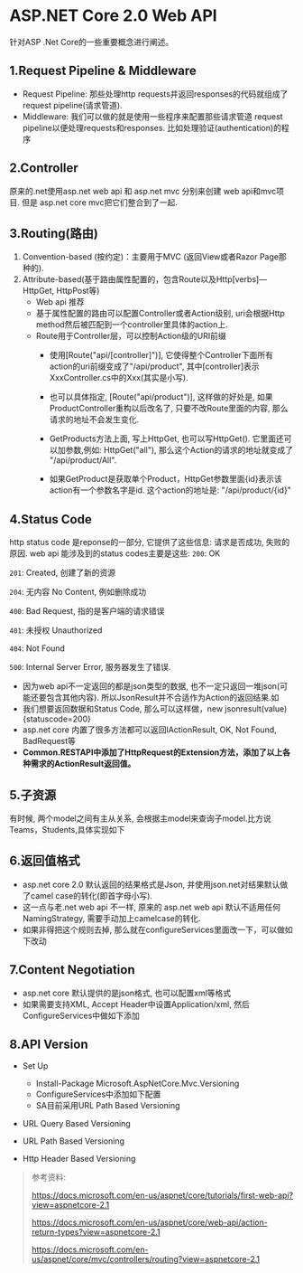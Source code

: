 # ASP.NET Core 2.0 Web API

针对ASP .Net Core的一些重要概念进行阐述。

## 1.Request Pipeline & Middleware

- Request Pipeline: 那些处理http requests并返回responses的代码就组成了request pipeline(请求管道).
- Middleware: 我们可以做的就是使用一些程序来配置那些请求管道 request pipeline以便处理requests和responses. 比如处理验证(authentication)的程序

## 2.Controller

原来的.net使用asp.net web api 和 asp.net mvc 分别来创建 web api和mvc项目. 但是 asp.net core mvc把它们整合到了一起.

## 3.Routing(路由)

1. Convention-based (按约定)：主要用于MVC (返回View或者Razor Page那种的).
2. Attribute-based(基于路由属性配置的，包含Route以及Http[verbs]—HttpGet, HttpPost等)
    - Web api 推荐
    - 基于属性配置的路由可以配置Controller或者Action级别, uri会根据Http method然后被匹配到一个controller里具体的action上.
    - Route用于Controller层，可以控制Action级的URI前缀
        - 使用[Route("api/[controller]")], 它使得整个Controller下面所有action的uri前缀变成了"/api/product", 其中[controller]表示XxxController.cs中的Xxx(其实是小写).

        - 也可以具体指定, [Route("api/product")], 这样做的好处是, 如果ProductController重构以后改名了, 只要不改Route里面的内容, 那么请求的地址不会发生变化.

        - GetProducts方法上面, 写上HttpGet, 也可以写HttpGet(). 它里面还可以加参数,例如: HttpGet("all"), 那么这个Action的请求的地址就变成了 "/api/product/All".

        - 如果GetProduct是获取单个Product，HttpGet参数里面{id}表示该action有一个参数名字是id. 这个action的地址是: "/api/product/{id}"

## 4.Status Code

http status code 是reponse的一部分, 它提供了这些信息: 请求是否成功, 失败的原因. web api 能涉及到的status codes主要是这些:
`200`: OK

`201`: Created, 创建了新的资源

`204`: 无内容 No Content, 例如删除成功

`400`: Bad Request, 指的是客户端的请求错误

`401`: 未授权 Unauthorized

`404`: Not Found

`500`: Internal Server Error, 服务器发生了错误.

- 因为web api不一定返回的都是json类型的数据, 也不一定只返回一堆json(可能还要包含其他内容). 所以JsonResult并不合适作为Action的返回结果.如
- 我们想要返回数据和Status Code, 那么可以这样做，new jsonresult(value){statuscode=200}
- asp.net core 内置了很多方法都可以返回IActionResult, OK, Not Found, BadRequest等
- **Common.RESTAPI中添加了HttpRequest的Extension方法，添加了以上各种需求的ActionResult返回值。**

## 5.子资源

有时候, 两个model之间有主从关系, 会根据主model来查询子model.比方说Teams，Students,具体实现如下

## 6.返回值格式

- asp.net core 2.0 默认返回的结果格式是Json, 并使用json.net对结果默认做了camel case的转化(即首字母小写).
- 这一点与老.net web api 不一样, 原来的 asp.net web api 默认不适用任何NamingStrategy, 需要手动加上camelcase的转化.
- 如果非得把这个规则去掉, 那么就在configureServices里面改一下，可以做如下改动

## 7.Content Negotiation

- asp.net core 默认提供的是json格式, 也可以配置xml等格式
- 如果需要支持XML, Accept Header中设置Application/xml, 然后ConfigureServices中做如下添加

## 8.API Version

- Set Up
  - Install-Package Microsoft.AspNetCore.Mvc.Versioning
  - ConfigureServices中添加如下配置
  - SA目前采用URL Path Based Versioning

- URL Query Based Versioning
- URL Path Based Versioning
- Http Header Based Versioning

> 参考资料:
>
> <https://docs.microsoft.com/en-us/aspnet/core/tutorials/first-web-api?view=aspnetcore-2.1>
>
> <https://docs.microsoft.com/en-us/aspnet/core/web-api/action-return-types?view=aspnetcore-2.1>
>
> <https://docs.microsoft.com/en-us/aspnet/core/mvc/controllers/routing?view=aspnetcore-2.1>
